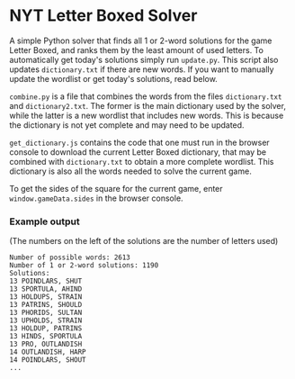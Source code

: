 # NYT Letter Boxed Solver
A simple Python solver that finds all 1 or 2-word solutions for the game Letter Boxed, and ranks them by the least amount of used letters. To automatically get today's solutions simply run `update.py`. This script also updates `dictionary.txt` if there are new words. If you want to manually update the wordlist or get today's solutions, read below.

`combine.py` is a file that combines the words from the files `dictionary.txt` and `dictionary2.txt`. The former is the main dictionary used by the solver, while the latter is a new wordlist that includes new words. This is because the dictionary is not yet complete and may need to be updated.

`get_dictionary.js` contains the code that one must run in the browser console to download the current Letter Boxed dictionary, that may be combined with `dictionary.txt` to obtain a more complete wordlist. This dictionary is also all the words needed to solve the current game.

To get the sides of the square for the current game, enter `window.gameData.sides` in the browser console.

### Example output
(The numbers on the left of the solutions are the number of letters used)
```
Number of possible words: 2613
Number of 1 or 2-word solutions: 1190
Solutions:
13 POINDLARS, SHUT 
13 SPORTULA, AHIND 
13 HOLDUPS, STRAIN 
13 PATRINS, SHOULD 
13 PHORIDS, SULTAN 
13 UPHOLDS, STRAIN 
13 HOLDUP, PATRINS 
13 HINDS, SPORTULA 
13 PRO, OUTLANDISH 
14 OUTLANDISH, HARP 
14 POINDLARS, SHOUT
...
```
